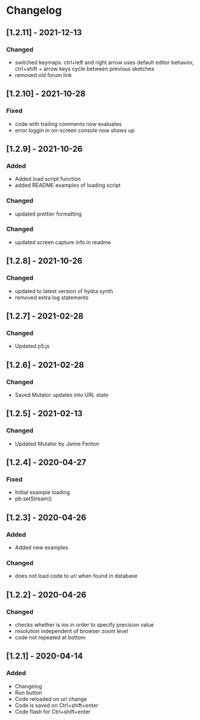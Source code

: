 # Changelog
## [1.2.11] - 2021-12-13
### Changed
- switched keymaps: ctrl+left and right arrow uses default editor behavior, ctrl+shift + arrow keys cycle between previous sketches
- removed old forum link

## [1.2.10] - 2021-10-28
### Fixed 
- code with trailing comments now evaluates
- error loggin in on-screen console now shows up

## [1.2.9] - 2021-10-26
### Added 
- Added load script function
- added README examples of loading script

### Changed
- updated prettier formatting

### Changed
- updated screen capture info in readme

## [1.2.8] - 2021-10-26
### Changed
- updated to latest version of hydra synth
- removed extra log statements

## [1.2.7] - 2021-02-28
### Changed
 - Updated p5.js

## [1.2.6] - 2021-02-28
### Changed
 - Saved Mutator updates into URL state
 
## [1.2.5] - 2021-02-13
### Changed
 - Updated Mutator by Jamie Fenton

## [1.2.4] - 2020-04-27
### Fixed
 - Initial example loading
 - pb.setStream()

## [1.2.3] - 2020-04-26
### Added
 - Added new examples

### Changed
 - does not load code to url when found in database

## [1.2.2] - 2020-04-26
### Changed
 - checks whether is ios in order to specify precision value
 - resolution independent of browser zoom level
 - code not repeated at bottom

## [1.2.1] - 2020-04-14
### Added
 - Changelog
 - Run button
 - Code reloaded on url change
 - Code is saved on Ctrl+shift+enter
 - Code flash for Ctrl+shift+enter
